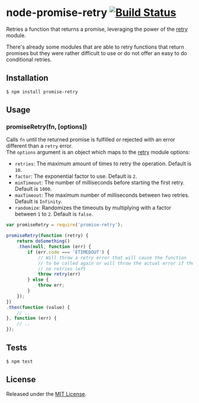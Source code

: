 # node-promise-retry [![Build Status](https://travis-ci.org/IndigoUnited/node-promise-retry.svg?branch=master)](https://travis-ci.org/IndigoUnited/node-promise-retry)

Retries a function that returns a promise, leveraging the power of the [retry](https://github.com/tim-kos/node-retry) module.

There's already some modules that are able to retry functions that return promises but
they were rather difficult to use or do not offer an easy to do conditional retries.


## Installation

`$ npm install promise-retry`


## Usage

### promiseRetry(fn, [options])

Calls `fn` until the returned promise is fulfilled or rejected with an error different than
a `retry` error.   
The `options` argument is an object which maps to the [retry](https://github.com/tim-kos/node-retry) module options:

- `retries`: The maximum amount of times to retry the operation. Default is `10`.
- `factor`: The exponential factor to use. Default is `2`.
- `minTimeout`: The number of milliseconds before starting the first retry. Default is `1000`.
- `maxTimeout`: The maximum number of milliseconds between two retries. Default is `Infinity`.
- `randomize`: Randomizes the timeouts by multiplying with a factor between `1` to `2`. Default is `false`.


```js
var promiseRetry = require('promise-retry');

promiseRetry(function (retry) {
    return doSomething()
    .then(null, function (err) {
        if (err.code === 'ETIMEDOUT') {
            // Will throw a retry error that will cause the function
            // to be called again or will throw the actual error if there's
            // no retries left
            throw retry(err)
        } else {
            throw err;
        }
    });
})
.then(function (value) {
    // ..
}, function (err) {
    // ..
});
```


## Tests

`$ npm test`


## License

Released under the [MIT License](http://www.opensource.org/licenses/mit-license.php).
